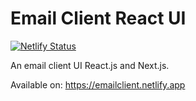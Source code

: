 # Email Client React UI

[![Netlify Status](https://api.netlify.com/api/v1/badges/303f5390-47d0-4d0d-b2f3-d256bf98e1e2/deploy-status)](https://app.netlify.com/sites/emailclient/deploys)

An email client UI React.js and Next.js.

Available on:
<a href="https://emailclient.netlify.app" target="_blank" rel="noopener noreferrer">https://emailclient.netlify.app</a>
